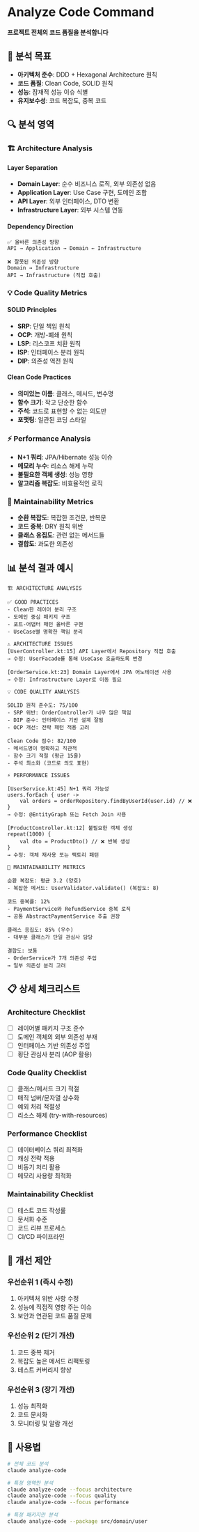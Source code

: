 # Analyze Code Command

**프로젝트 전체의 코드 품질을 분석합니다**

## 🎯 분석 목표
- **아키텍처 준수**: DDD + Hexagonal Architecture 원칙
- **코드 품질**: Clean Code, SOLID 원칙
- **성능**: 잠재적 성능 이슈 식별
- **유지보수성**: 코드 복잡도, 중복 코드

## 🔍 분석 영역

### 🏗️ Architecture Analysis
#### Layer Separation
- **Domain Layer**: 순수 비즈니스 로직, 외부 의존성 없음
- **Application Layer**: Use Case 구현, 도메인 조합
- **API Layer**: 외부 인터페이스, DTO 변환
- **Infrastructure Layer**: 외부 시스템 연동

#### Dependency Direction
```
✅ 올바른 의존성 방향
API → Application → Domain ← Infrastructure

❌ 잘못된 의존성 방향  
Domain → Infrastructure
API → Infrastructure (직접 호출)
```

### 💡 Code Quality Metrics

#### SOLID Principles
- **SRP**: 단일 책임 원칙
- **OCP**: 개방-폐쇄 원칙  
- **LSP**: 리스코프 치환 원칙
- **ISP**: 인터페이스 분리 원칙
- **DIP**: 의존성 역전 원칙

#### Clean Code Practices
- **의미있는 이름**: 클래스, 메서드, 변수명
- **함수 크기**: 작고 단순한 함수
- **주석**: 코드로 표현할 수 없는 의도만
- **포맷팅**: 일관된 코딩 스타일

### ⚡ Performance Analysis
- **N+1 쿼리**: JPA/Hibernate 성능 이슈
- **메모리 누수**: 리소스 해제 누락
- **불필요한 객체 생성**: 성능 영향
- **알고리즘 복잡도**: 비효율적인 로직

### 🔧 Maintainability Metrics
- **순환 복잡도**: 복잡한 조건문, 반복문
- **코드 중복**: DRY 원칙 위반
- **클래스 응집도**: 관련 없는 메서드들
- **결합도**: 과도한 의존성

## 📊 분석 결과 예시

```
🏗️ ARCHITECTURE ANALYSIS

✅ GOOD PRACTICES
- Clean한 레이어 분리 구조
- 도메인 중심 패키지 구조  
- 포트-어댑터 패턴 올바른 구현
- UseCase별 명확한 책임 분리

⚠️ ARCHITECTURE ISSUES
[UserController.kt:15] API Layer에서 Repository 직접 호출
→ 수정: UserFacade를 통해 UseCase 호출하도록 변경

[OrderService.kt:23] Domain Layer에서 JPA 어노테이션 사용  
→ 수정: Infrastructure Layer로 이동 필요

💡 CODE QUALITY ANALYSIS

SOLID 원칙 준수도: 75/100
- SRP 위반: OrderController가 너무 많은 책임 
- DIP 준수: 인터페이스 기반 설계 잘됨
- OCP 개선: 전략 패턴 적용 고려

Clean Code 점수: 82/100  
- 메서드명이 명확하고 직관적
- 함수 크기 적절 (평균 15줄)
- 주석 최소화 (코드로 의도 표현)

⚡ PERFORMANCE ISSUES

[UserService.kt:45] N+1 쿼리 가능성
users.forEach { user -> 
    val orders = orderRepository.findByUserId(user.id) // ❌
}
→ 수정: @EntityGraph 또는 Fetch Join 사용

[ProductController.kt:12] 불필요한 객체 생성
repeat(1000) { 
    val dto = ProductDto() // ❌ 반복 생성
}
→ 수정: 객체 재사용 또는 팩토리 패턴

🔧 MAINTAINABILITY METRICS

순환 복잡도: 평균 3.2 (양호)
- 복잡한 메서드: UserValidator.validate() (복잡도: 8)

코드 중복률: 12%  
- PaymentService와 RefundService 중복 로직
→ 공통 AbstractPaymentService 추출 권장

클래스 응집도: 85% (우수)
- 대부분 클래스가 단일 관심사 담당

결합도: 보통
- OrderService가 7개 의존성 주입
→ 일부 의존성 분리 고려
```

## 📋 상세 체크리스트

### Architecture Checklist
- [ ] 레이어별 패키지 구조 준수
- [ ] 도메인 객체의 외부 의존성 부재
- [ ] 인터페이스 기반 의존성 주입
- [ ] 횡단 관심사 분리 (AOP 활용)

### Code Quality Checklist  
- [ ] 클래스/메서드 크기 적절
- [ ] 매직 넘버/문자열 상수화
- [ ] 예외 처리 적절성
- [ ] 리소스 해제 (try-with-resources)

### Performance Checklist
- [ ] 데이터베이스 쿼리 최적화
- [ ] 캐싱 전략 적용
- [ ] 비동기 처리 활용
- [ ] 메모리 사용량 최적화

### Maintainability Checklist
- [ ] 테스트 코드 작성률
- [ ] 문서화 수준
- [ ] 코드 리뷰 프로세스
- [ ] CI/CD 파이프라인

## 🎯 개선 제안

### 우선순위 1 (즉시 수정)
1. 아키텍처 위반 사항 수정
2. 성능에 직접적 영향 주는 이슈
3. 보안과 연관된 코드 품질 문제

### 우선순위 2 (단기 개선)  
1. 코드 중복 제거
2. 복잡도 높은 메서드 리팩토링
3. 테스트 커버리지 향상

### 우선순위 3 (장기 개선)
1. 성능 최적화
2. 코드 문서화
3. 모니터링 및 알람 개선

## 🚀 사용법

```bash
# 전체 코드 분석
claude analyze-code

# 특정 영역만 분석
claude analyze-code --focus architecture
claude analyze-code --focus quality  
claude analyze-code --focus performance

# 특정 패키지만 분석
claude analyze-code --package src/domain/user
```
